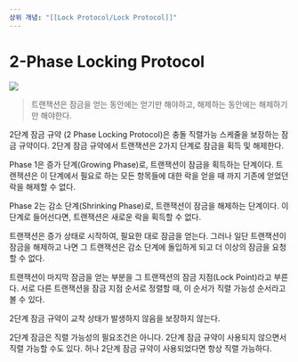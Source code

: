 ```yaml
---
상위 개념: "[[Lock Protocol/Lock Protocol]]"
---
```

# 2-Phase Locking Protocol

![](https://i.imgur.com/eDHG6pN.png)

> 트랜잭션은 잠금을 얻는 동안에는 얻기만 해야하고, 해제하는 동안에는 해제하기만 해야한다.

2단계 잠금 규약 (2 Phase Locking Protocol)은 충돌 직렬가능 스케줄을 보장하는 잠금 규약이다. 2단계 잠금 규약에서 트랜잭션은 2가지 단계로 잠금을 획득 및 해제한다.

Phase 1은 증가 단계(Growing Phase)로, 트랜잭션이 잠금을 획득하는 단계이다. 트랜잭션은 이 단계에서 필요로 하는 모든 항목들에 대한 락을 얻을 때 까지 기존에 얻었던 락을 해제할 수 없다. 

Phase 2는 감소 단계(Shrinking Phase)로, 트랜잭션이 잠금을 해제하는 단계이다. 이 단계로 들어선다면, 트랜잭션은 새로운 락을 획득할 수 없다. 

트랜잭션은 증가 상태로 시작하여, 필요한 대로 잠금을 얻는다. 그러나 일단 트랜잭션이 잠금을 해제하고 나면 그 트랜잭션은 감소 단계에 돌입하게 되고 더 이상의 잠금을 요청할 수 없다.

트랜잭션이 마지막 잠금을 얻는 부분을 그 트랜잭션의 잠금 지점(Lock Point)라고 부른다. 서로 다른 트랜잭션을 잠금 지점 순서로 정렬할 때, 이 순서가 직렬 가능성 순서라고 볼 수 있다.

2단계 잠금 규약이 교착 상태가 발생하지 않음을 보장하지 않는다.

2단계 잠금은 직렬 가능성의 필요조건은 아니다. 2단계 잠금 규약이 사용되지 않으면서 직렬 가능할 수도 있다. 허나 2단계 잠금 규약이 사용되었다면 항상 직렬 가능하다.